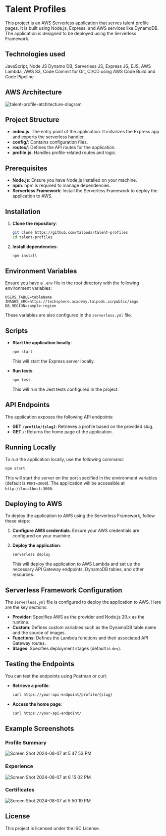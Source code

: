 # Talent Profiles

This project is an AWS Serverless application that serves talent profile pages. It is built using Node.js, Express, and AWS services like DynamoDB. The application is designed to be deployed using the Serverless Framework.

## Technologies used 

JavaScript, Node JS Dynamo DB, Serverless JS, Express JS, EJS, AWS Lambda, AWS S3, Code Commit for Git, CI/CD using AWS Code Build and Code Pipeline

## AWS Architecture
![talent-profile-atchitecture-diagram](https://github.com/user-attachments/assets/722e55e9-5a14-47d1-beac-eec4d999995d)

## Project Structure

- **index.js**: The entry point of the application. It initializes the Express app and exports the serverless handler.
- **config/**: Contains configuration files.
- **routes/**: Defines the API routes for the application.
- **profile.js**: Handles profile-related routes and logic.

## Prerequisites

- **Node.js**: Ensure you have Node.js installed on your machine.
- **npm**: npm is required to manage dependencies.
- **Serverless Framework**: Install the Serverless Framework to deploy the application to AWS.

## Installation

1. **Clone the repository**:
   ```bash
   git clone https://github.com/talpods/talent-profiles 
   cd talent-profiles
   ```

2. **Install dependencies**:
   ```bash
   npm install
   ```

## Environment Variables

Ensure you have a `.env` file in the root directory with the following environment variables:

```env
USERS_TABLE=tableName
IMAGES_SRC=https://techsphere.academy.talpods.io/public/imgs
DB_REGION=sample-region
```

These variables are also configured in the `serverless.yml` file.

## Scripts

- **Start the application locally**:
  ```bash
  npm start
  ```
  This will start the Express server locally.

- **Run tests**:
  ```bash
  npm test
  ```
  This will run the Jest tests configured in the project.


## API Endpoints

The application exposes the following API endpoints:

- **GET `/profile/{slug}`**: Retrieves a profile based on the provided slug.
- **GET `/`**: Returns the home page of the application.

## Running Locally

To run the application locally, use the following command:

```bash
npm start
```

This will start the server on the port specified in the environment variables (default is `PORT=3000`). The application will be accessible at `http://localhost:3000`.

## Deploying to AWS

To deploy the application to AWS using the Serverless Framework, follow these steps:

1. **Configure AWS credentials**:
   Ensure your AWS credentials are configured on your machine.

2. **Deploy the application**:
   ```bash
   serverless deploy
   ```
   This will deploy the application to AWS Lambda and set up the necessary API Gateway endpoints, DynamoDB tables, and other resources.

## Serverless Framework Configuration

The `serverless.yml` file is configured to deploy the application to AWS. Here are the key sections:

- **Provider**: Specifies AWS as the provider and Node.js 20.x as the runtime.
- **Custom**: Defines custom variables such as the DynamoDB table name and the source of images.
- **Functions**: Defines the Lambda functions and their associated API Gateway routes.
- **Stages**: Specifies deployment stages (default is `dev`).

## Testing the Endpoints

You can test the endpoints using Postman or curl:

- **Retrieve a profile**:
  ```bash
  curl https://your-api-endpoint/profile/{slug}
  ```

- **Access the home page**:
  ```bash
  curl https://your-api-endpoint/
  ```


## Example Screenshots
### Profile Summary
![Screen Shot 2024-08-07 at 5 47 53 PM](https://github.com/user-attachments/assets/fb487d98-1b0f-4153-978f-b8aec0329b49)

### Experience
![Screen Shot 2024-08-07 at 6 15 02 PM](https://github.com/user-attachments/assets/e3d2f10e-0dd3-4863-a712-b3bd487f7f96)

### Certificates
![Screen Shot 2024-08-07 at 5 50 19 PM](https://github.com/user-attachments/assets/d533902a-8c16-4a77-8d65-fa2af5203df8)

## License

This project is licensed under the ISC License.
